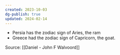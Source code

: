 ```yaml
---
created: 2023-10-03
dg-publish: true
updated: 2024-02-14
---
```

- Persia has the zodiac sign of Aries, the ram
- Greece had the zodiac sign of Capricorn, the goat.

Source: [[Daniel - John F Walvoord]]

